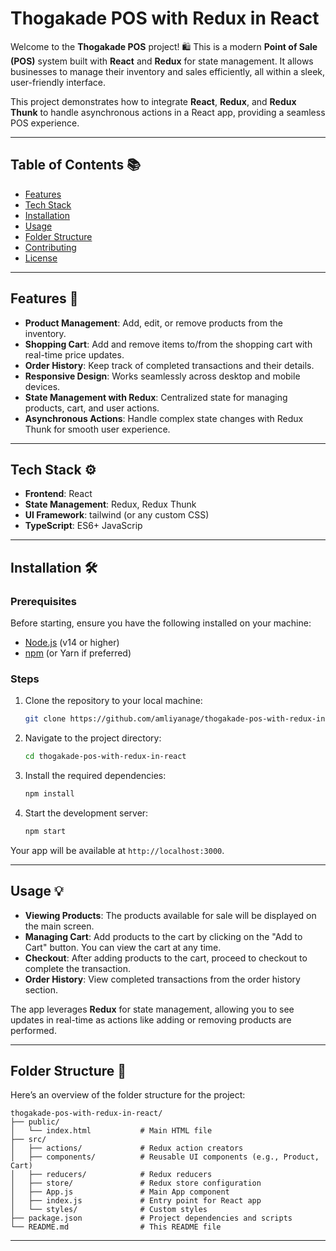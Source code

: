 # Thogakade POS with Redux in React

Welcome to the **Thogakade POS** project! 🛍️ This is a modern **Point of Sale (POS)** system built with **React** and **Redux** for state management. It allows businesses to manage their inventory and sales efficiently, all within a sleek, user-friendly interface. 

This project demonstrates how to integrate **React**, **Redux**, and **Redux Thunk** to handle asynchronous actions in a React app, providing a seamless POS experience.

---

## Table of Contents 📚

- [Features](#features)
- [Tech Stack](#tech-stack)
- [Installation](#installation)
- [Usage](#usage)
- [Folder Structure](#folder-structure)
- [Contributing](#contributing)
- [License](#license)

---

## Features 🚀

- **Product Management**: Add, edit, or remove products from the inventory.
- **Shopping Cart**: Add and remove items to/from the shopping cart with real-time price updates.
- **Order History**: Keep track of completed transactions and their details.
- **Responsive Design**: Works seamlessly across desktop and mobile devices.
- **State Management with Redux**: Centralized state for managing products, cart, and user actions.
- **Asynchronous Actions**: Handle complex state changes with Redux Thunk for smooth user experience.

---

## Tech Stack ⚙️

- **Frontend**: React
- **State Management**: Redux, Redux Thunk
- **UI Framework**: tailwind (or any custom CSS)
- **TypeScript**: ES6+ JavaScrip

---

## Installation 🛠️

### Prerequisites

Before starting, ensure you have the following installed on your machine:

- [Node.js](https://nodejs.org/) (v14 or higher)
- [npm](https://www.npmjs.com/) (or Yarn if preferred)

### Steps

1. Clone the repository to your local machine:
   ```bash
   git clone https://github.com/amliyanage/thogakade-pos-with-redux-in-react.git
   ```

2. Navigate to the project directory:
   ```bash
   cd thogakade-pos-with-redux-in-react
   ```

3. Install the required dependencies:
   ```bash
   npm install
   ```

4. Start the development server:
   ```bash
   npm start
   ```

Your app will be available at `http://localhost:3000`.

---

## Usage 💡

- **Viewing Products**: The products available for sale will be displayed on the main screen.
- **Managing Cart**: Add products to the cart by clicking on the "Add to Cart" button. You can view the cart at any time.
- **Checkout**: After adding products to the cart, proceed to checkout to complete the transaction.
- **Order History**: View completed transactions from the order history section.

The app leverages **Redux** for state management, allowing you to see updates in real-time as actions like adding or removing products are performed.

---

## Folder Structure 📁

Here’s an overview of the folder structure for the project:

```
thogakade-pos-with-redux-in-react/
├── public/
│   └── index.html           # Main HTML file
├── src/
│   ├── actions/             # Redux action creators
│   ├── components/          # Reusable UI components (e.g., Product, Cart)
│   ├── reducers/            # Redux reducers
│   ├── store/               # Redux store configuration
│   ├── App.js               # Main App component
│   ├── index.js             # Entry point for React app
│   └── styles/              # Custom styles
├── package.json             # Project dependencies and scripts
└── README.md                # This README file
```

---

